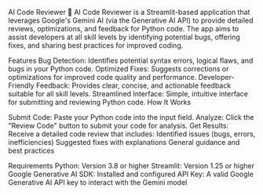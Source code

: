 AI Code Reviewer 🤖
AI Code Reviewer is a Streamlit-based application that leverages Google's Gemini AI (via the Generative AI API) to provide detailed reviews, optimizations, and feedback for Python code. The app aims to assist developers at all skill levels by identifying potential bugs, offering fixes, and sharing best practices for improved coding.

Features
Bug Detection: Identifies potential syntax errors, logical flaws, and bugs in your Python code.
Optimized Fixes: Suggests corrections or optimizations for improved code quality and performance.
Developer-Friendly Feedback: Provides clear, concise, and actionable feedback suitable for all skill levels.
Streamlined Interface: Simple, intuitive interface for submitting and reviewing Python code.
How It Works

Submit Code: Paste your Python code into the input field.
Analyze: Click the "Review Code" button to submit your code for analysis.
Get Results: Receive a detailed code review that includes: Identified issues (bugs, errors, inefficiencies) Suggested fixes with explanations General guidance and best practices

Requirements
Python: Version 3.8 or higher
Streamlit: Version 1.25 or higher
Google Generative AI SDK: Installed and configured
API Key: A valid Google Generative AI API key to interact with the Gemini model
